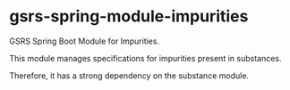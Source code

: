 # gsrs-spring-module-impurities
GSRS Spring Boot Module for Impurities.

This module manages specifications for impurities present in substances.

Therefore, it has a strong dependency on the substance module.
